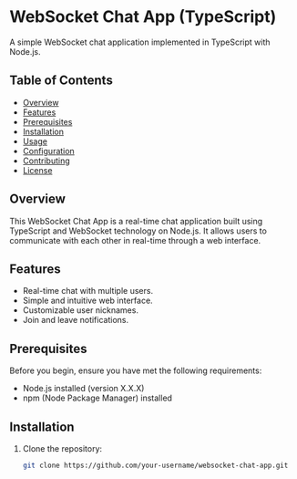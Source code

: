 # WebSocket Chat App (TypeScript)

A simple WebSocket chat application implemented in TypeScript with Node.js.

## Table of Contents

- [Overview](#overview)
- [Features](#features)
- [Prerequisites](#prerequisites)
- [Installation](#installation)
- [Usage](#usage)
- [Configuration](#configuration)
- [Contributing](#contributing)
- [License](#license)

## Overview

This WebSocket Chat App is a real-time chat application built using TypeScript and WebSocket technology on Node.js. It allows users to communicate with each other in real-time through a web interface.

## Features

- Real-time chat with multiple users.
- Simple and intuitive web interface.
- Customizable user nicknames.
- Join and leave notifications.

## Prerequisites

Before you begin, ensure you have met the following requirements:

- Node.js installed (version X.X.X)
- npm (Node Package Manager) installed

## Installation

1. Clone the repository:

   ```bash
   git clone https://github.com/your-username/websocket-chat-app.git
